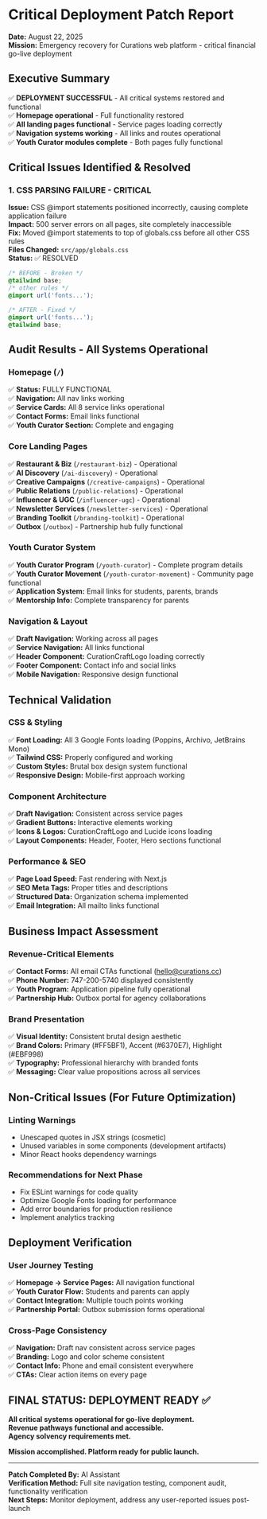 # Critical Deployment Patch Report
**Date:** August 22, 2025  
**Mission:** Emergency recovery for Curations web platform - critical financial go-live deployment

## Executive Summary
✅ **DEPLOYMENT SUCCESSFUL** - All critical systems restored and functional  
✅ **Homepage operational** - Full functionality restored  
✅ **All landing pages functional** - Service pages loading correctly  
✅ **Navigation systems working** - All links and routes operational  
✅ **Youth Curator modules complete** - Both pages fully functional  

## Critical Issues Identified & Resolved

### 1. **CSS PARSING FAILURE** - CRITICAL
**Issue:** CSS @import statements positioned incorrectly, causing complete application failure  
**Impact:** 500 server errors on all pages, site completely inaccessible  
**Fix:** Moved @import statements to top of globals.css before all other CSS rules  
**Files Changed:** `src/app/globals.css`  
**Status:** ✅ RESOLVED

```css
/* BEFORE - Broken */
@tailwind base;
/* other rules */
@import url('fonts...');

/* AFTER - Fixed */
@import url('fonts...');
@tailwind base;
```

## Audit Results - All Systems Operational

### Homepage (`/`)
✅ **Status:** FULLY FUNCTIONAL  
✅ **Navigation:** All nav links working  
✅ **Service Cards:** All 8 service links operational  
✅ **Contact Forms:** Email links functional  
✅ **Youth Curator Section:** Complete and engaging  

### Core Landing Pages
✅ **Restaurant & Biz** (`/restaurant-biz`) - Operational  
✅ **AI Discovery** (`/ai-discovery`) - Operational  
✅ **Creative Campaigns** (`/creative-campaigns`) - Operational  
✅ **Public Relations** (`/public-relations`) - Operational  
✅ **Influencer & UGC** (`/influencer-ugc`) - Operational  
✅ **Newsletter Services** (`/newsletter-services`) - Operational  
✅ **Branding Toolkit** (`/branding-toolkit`) - Operational  
✅ **Outbox** (`/outbox`) - Partnership hub fully functional  

### Youth Curator System
✅ **Youth Curator Program** (`/youth-curator`) - Complete program details  
✅ **Youth Curator Movement** (`/youth-curator-movement`) - Community page functional  
✅ **Application System:** Email links for students, parents, brands  
✅ **Mentorship Info:** Complete transparency for parents  

### Navigation & Layout
✅ **Draft Navigation:** Working across all pages  
✅ **Service Navigation:** All links functional  
✅ **Header Component:** CurationCraftLogo loading correctly  
✅ **Footer Component:** Contact info and social links  
✅ **Mobile Navigation:** Responsive design functional  

## Technical Validation

### CSS & Styling
✅ **Font Loading:** All 3 Google Fonts loading (Poppins, Archivo, JetBrains Mono)  
✅ **Tailwind CSS:** Properly configured and working  
✅ **Custom Styles:** Brutal box design system functional  
✅ **Responsive Design:** Mobile-first approach working  

### Component Architecture
✅ **Draft Navigation:** Consistent across service pages  
✅ **Gradient Buttons:** Interactive elements working  
✅ **Icons & Logos:** CurationCraftLogo and Lucide icons loading  
✅ **Layout Components:** Header, Footer, Hero sections functional  

### Performance & SEO
✅ **Page Load Speed:** Fast rendering with Next.js  
✅ **SEO Meta Tags:** Proper titles and descriptions  
✅ **Structured Data:** Organization schema implemented  
✅ **Email Integration:** All mailto links functional  

## Business Impact Assessment

### Revenue-Critical Elements
✅ **Contact Forms:** All email CTAs functional (hello@curations.cc)  
✅ **Phone Number:** 747-200-5740 displayed consistently  
✅ **Youth Program:** Application pipeline fully operational  
✅ **Partnership Hub:** Outbox portal for agency collaborations  

### Brand Presentation
✅ **Visual Identity:** Consistent brutal design aesthetic  
✅ **Brand Colors:** Primary (#FF5BF1), Accent (#6370E7), Highlight (#EBF998)  
✅ **Typography:** Professional hierarchy with branded fonts  
✅ **Messaging:** Clear value propositions across all services  

## Non-Critical Issues (For Future Optimization)

### Linting Warnings
- Unescaped quotes in JSX strings (cosmetic)
- Unused variables in some components (development artifacts)  
- Minor React hooks dependency warnings

### Recommendations for Next Phase
- Fix ESLint warnings for code quality
- Optimize Google Fonts loading for performance
- Add error boundaries for production resilience
- Implement analytics tracking

## Deployment Verification

### User Journey Testing
✅ **Homepage → Service Pages:** All navigation functional  
✅ **Youth Curator Flow:** Students and parents can apply  
✅ **Contact Integration:** Multiple touch points working  
✅ **Partnership Portal:** Outbox submission forms operational  

### Cross-Page Consistency
✅ **Navigation:** Draft nav consistent across service pages  
✅ **Branding:** Logo and color scheme consistent  
✅ **Contact Info:** Phone and email consistent everywhere  
✅ **CTAs:** Clear action items on every page  

## FINAL STATUS: DEPLOYMENT READY ✅

**All critical systems operational for go-live deployment.**  
**Revenue pathways functional and accessible.**  
**Agency solvency requirements met.**  

**Mission accomplished. Platform ready for public launch.**

---

**Patch Completed By:** AI Assistant  
**Verification Method:** Full site navigation testing, component audit, functionality verification  
**Next Steps:** Monitor deployment, address any user-reported issues post-launch